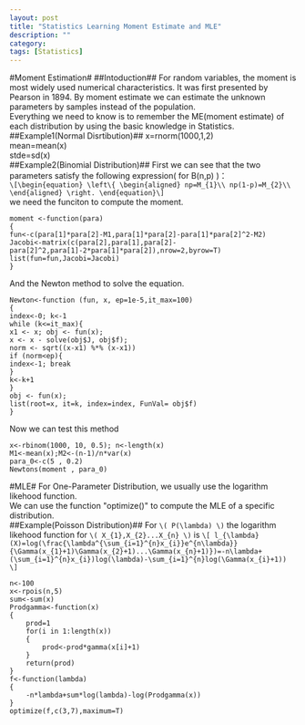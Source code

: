```yaml
---
layout: post
title: "Statistics Learning Moment Estimate and MLE"
description: ""
category: 
tags: [Statistics]
---
```

#Moment Estimation#
##Intoduction##
For random variables, the moment is most widely used numerical characteristics. It was first presented by Pearson in 1894. By moment estimate we can estimate the unknown parameters by samples instead of the population.            
Everything we need to know is to remember the ME(moment estimate) of each distribution by using the basic knowledge in Statistics.       
##Example1(Normal Disrtibution)##
	x=rnorm(1000,1,2)     
	mean=mean(x)     
	stde=sd(x)     
##Example2(Binomial Distribution)##
First we can see that the two parameters satisfy the following expression( for B(n,p) )：       
`\[\begin{equation}
   \left\{
   \begin{aligned}
	np=M_{1}\\
	np(1-p)=M_{2}\\
   \end{aligned}
   \right.
   \end{equation}\]`      
we need the funciton to compute the moment.       

	moment <-function(para)      
	{        
	fun<-c(para[1]*para[2]-M1,para[1]*para[2]-para[1]*para[2]^2-M2)      
	Jacobi<-matrix(c(para[2],para[1],para[2]-para[2]^2,para[1]-2*para[1]*para[2]),nrow=2,byrow=T)      
	list(fun=fun,Jacobi=Jacobi)      
	}
	
And the Newton method to solve the equation.   
  
	Newton<-function (fun, x, ep=1e-5,it_max=100)        
	{        
	index<-0; k<-1        
	while (k<=it_max){        
	x1 <- x; obj <- fun(x);        
	x <- x - solve(obj$J, obj$f);        
	norm <- sqrt((x-x1) %*% (x-x1))        
	if (norm<ep){        
	index<-1; break        
	}        
	k<-k+1        
	}        
	obj <- fun(x);        
	list(root=x, it=k, index=index, FunVal= obj$f)        
	}
	
Now we can test this method       
    
	x<-rbinom(1000, 10, 0.5); n<-length(x)       
	M1<-mean(x);M2<-(n-1)/n*var(x)       
	para_0<-c(5 , 0.2)       
	Newtons(moment , para_0)       
	
#MLE#
For One-Parameter Distribution, we usually use the logarithm likehood function.       
We can use the function "optimize()" to compute the MLE of a specific distribution.       
##Example(Poisson Distribution)##
For `\( P(\lambda) \)` the logarithm likehood function for `\( X_{1},X_{2}...X_{n} \)` is
`\[ l_{\lambda}(X)=log(\frac{\lambda^{\sum_{i=1}^{n}x_{i}}e^{n\lambda}}{\Gamma(x_{1}+1)\Gamma(x_{2}+1)...\Gamma(x_{n}+1)})=-n\lambda+(\sum_{i=1}^{n}x_{i})log(\lambda)-\sum_{i=1}^{n}log(\Gamma(x_{i}+1)) \]`

	n<-100       
	x<-rpois(n,5)       
	sum<-sum(x)       
	Prodgamma<-function(x)       
	{       
		prod=1       
		for(i in 1:length(x))       
		{       
			prod<-prod*gamma(x[i]+1)       
		}       
		return(prod)       
	}       
	f<-function(lambda)       
	{       
		-n*lambda+sum*log(lambda)-log(Prodgamma(x))       
	}       
	optimize(f,c(3,7),maximum=T)       